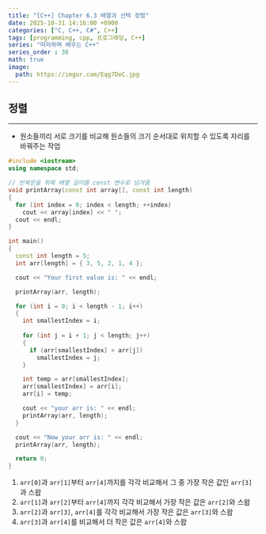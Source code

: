 ```yaml
---
title: "[C++] Chapter 6.3 배열과 선택 정렬"
date: 2025-10-31 14:16:00 +0900
categories: ["C, C++, C#", C++]
tags: [programming, cpp, 프로그래밍, C++]
series: "따라하며 배우는 C++"
series_order : 30
math: true
image:
  path: https://imgur.com/Eqg7DeC.jpg
---
```


## 정렬

---

- 원소들끼리 서로 크기를 비교해 원소들의 크기 순서대로 위치할 수 있도록 자리를 바꿔주는 작업

```cpp
#include <iostream>
using namespace std;

// 반복문을 위해 배열 길이를 const 변수로 넘겨줌
void printArray(const int array[], const int length) 
{
  for (int index = 0; index < length; ++index)
    cout << array[index] << " ";
  cout << endl;
}

int main()
{
  const int length = 5;
  int arr[length] = { 3, 5, 2, 1, 4 };

  cout << "Your first value is: " << endl;

  printArray(arr, length);

  for (int i = 0; i < length - 1; i++)
  {
    int smallestIndex = i;
    
    for (int j = i + 1; j < length; j++)
    {
      if (arr[smallestIndex] > arr[j])
        smallestIndex = j;      
    }

    int temp = arr[smallestIndex];
    arr[smallestIndex] = arr[i]; 
    arr[i] = temp;

    cout << "your arr is: " << endl;
    printArray(arr, length);
  }

  cout << "Now your arr is: " << endl;
  printArray(arr, length);

  return 0;
}
```

1. `arr[0]`과 `arr[1]`부터 `arr[4]`까지를 각각 비교해서 그 중 가장 작은 값인 `arr[3]`과 스왑
2. `arr[1]`과 `arr[2]`부터 `arr[4]`까지 각각 비교해서 가장 작은 값은 `arr[2]`와 스왑
3. `arr[2]`과 `arr[3]`, `arr[4]`를 각각 비교해서 가장 작은 값은 `arr[3]`와 스왑
4. `arr[3]`과 `arr[4]`를 비교해서 더 작은 값은 `arr[4]`와 스왑
